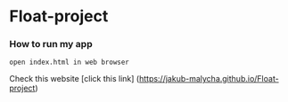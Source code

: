 # Float-project

### How to run my app
`open index.html in web browser`

Check this website [click this link] (https://jakub-malycha.github.io/Float-project)
